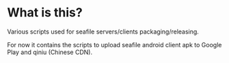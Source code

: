 # What is this?

Various scripts used for seafile servers/clients packaging/releasing.

For now it contains the scripts to upload seafile android client apk to Google Play and qiniu (Chinese CDN).
